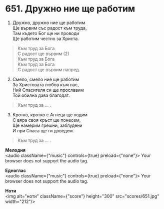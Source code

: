 # 651. Дружно ние ще работим  

1. Дружно, дружно ние ще работим  
Ще вървим със радост към труда,  
Там където Бог ще ни проводи  
Ще работим честно за Христа.  

> Към труд за Бога  
> С радост ще вървим (2)  
> Към труд за Бога  
> Към труд за Бога  
> С радост ще вървим напред.  

2. Смело, смело ние ще работим  
За Христовата любов към нас,  
Ний Спасителя си ще прославим  
Той обилна дава благодат.  

> Към труд за ... .  

3. Кротко, кротко с Агнеца ще ходим  
С вяра своя кръст ще понесем,  
Ще намерим грешни, заблудени  
И при Спаса ще ги доведем.  

> Към труд за ... .  

__Мелодия__  
<audio className={"music"} controls={true} preload={"none"}><source src="mp3/651.mp3" type="audio/mpeg"/>
Your browser does not support the audio tag.
</audio>  

__Едноглас__  
<audio className={"music"} controls={true} preload={"none"}><source src="transp/651.mp3" type="audio/mpeg"/>
Your browser does not support the audio tag.
</audio>  

__Ноти__  
<img alt="ноти" className={"score"} height="300" src="scores/651.jpg" width="212"/>
